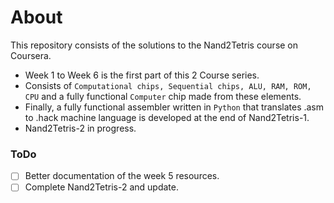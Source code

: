 # About
This repository consists of the solutions to the Nand2Tetris course on Coursera.
<br>
- Week 1 to Week 6 is the first part of this 2 Course series.
- Consists of `Computational chips, Sequential chips, ALU, RAM, ROM, CPU` and a fully functional `Computer` chip made from these elements.
- Finally, a fully functional assembler written in `Python` that translates .asm to .hack machine language is developed at the end of Nand2Tetris-1.
- Nand2Tetris-2 in progress.

### ToDo
- [ ] Better documentation of the week 5 resources.
- [ ] Complete Nand2Tetris-2 and update.
